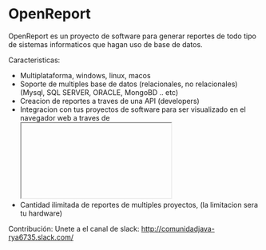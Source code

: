 # OpenReport
OpenReport es un proyecto de software para generar reportes de todo tipo de sistemas informaticos que hagan uso de base de datos.

Caracteristicas:
 -  Multiplataforma, windows, linux, macos
 - Soporte de multiples base de datos (relacionales, no relacionales) (Mysql, SQL SERVER, ORACLE, MongoBD .. etc)
 - Creacion de reportes a traves de una API (developers)
 - Integracion con tus proyectos de software para ser visualizado en el navegador web a traves de <iframe></iframe>
 - Cantidad ilimitada de reportes de multiples proyectos, (la limitacion sera tu hardware)

Contribución:
 Unete a el canal de slack: http://comunidadjava-rya6735.slack.com/
 
 
